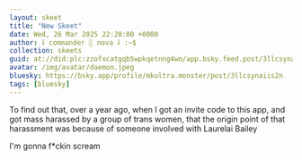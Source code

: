 ```yaml
---
layout: skeet
title: "New Skeet"
date: Wed, 26 Mar 2025 22:20:00 +0000
author: ⸸ commander ░ nova ⸸ :~$
collection: skeets
guid: at://did:plc:zzofxcatgqb5wpkqetnng4wo/app.bsky.feed.post/3llcsynaiis2n
avatar: /img/avatar/daemon.jpeg
bluesky: https://bsky.app/profile/mkultra.monster/post/3llcsynaiis2n
tags: [bluesky]
---
```


To find out that, over a year ago, when I got an invite code to this app, and got mass harassed by a group of trans women, that the origin point of that harassment was because of someone involved with Laurelai Bailey

I'm gonna f*ckin scream
